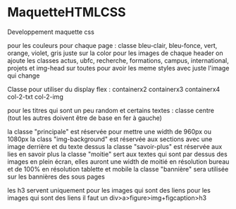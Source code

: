 # MaquetteHTMLCSS
Developpement maquette css

pour les couleurs pour chaque page : classe bleu-clair, bleu-fonce, vert, orange, violet, gris juste sur la color
pour les images de chaque header on ajoute les classes actus, ubfc, recherche, formations, campus, international, projets et img-head sur toutes pour avoir les meme styles
avec juste l'image qui change

Classe pour utiliser du display flex :
 containerx2
 containerx3
 containerx4
 col-2-txt
 col-2-img

pour les titres qui sont un peu random et certains textes :
classe centre (tout les autres doivent être de base en fer à gauche)

la classe "principale" est réservée pour mettre une width de 960px ou 1080px
la class "img-background" est réservée aux sections avec une image derrière et du texte dessus
la classe "savoir-plus" est réservée aux lies en savoir plus
la classe "moitie" sert aux textes qui sont par dessus des images en plein écran, elles auront une width de moitié en résolution bureau et de 100% en résolution tablette et mobile
la classe "bannière" sera utilisée sur les bannières des sous pages

les h3 servent uniquement pour les images qui sont des liens
pour les images qui sont des liens il faut un div>a>figure>img+figcaption>h3